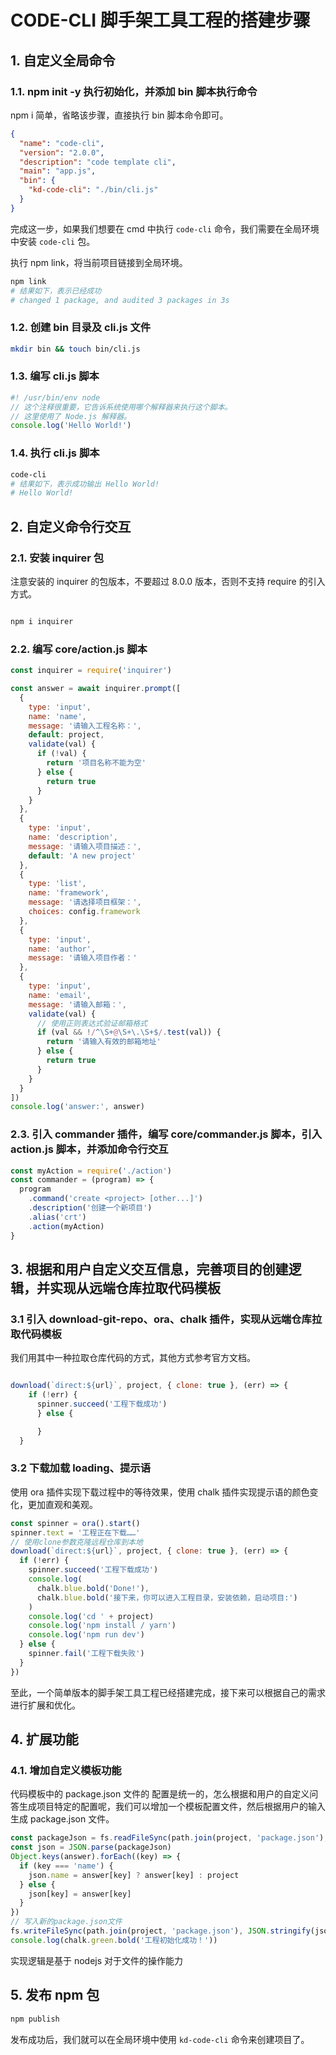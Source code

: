 <!--
 * @Author: changjun anson1992@163.com
 * @Date: 2024-04-12 14:39:32
 * @LastEditors: changjun anson1992@163.com
 * @LastEditTime: 2024-04-15 17:44:01
 * @FilePath: /CODE-CLI/README.md
 * @Description: 文档
-->

# CODE-CLI 脚手架工具工程的搭建步骤

## 1. 自定义全局命令

### 1.1. npm init -y 执行初始化，并添加 bin 脚本执行命令

npm i 简单，省略该步骤，直接执行 bin 脚本命令即可。

```json
{
  "name": "code-cli",
  "version": "2.0.0",
  "description": "code template cli",
  "main": "app.js",
  "bin": {
    "kd-code-cli": "./bin/cli.js"
  }
}
```

完成这一步，如果我们想要在 cmd 中执行 `code-cli` 命令，我们需要在全局环境中安装 `code-cli` 包。

执行 npm link，将当前项目链接到全局环境。

```bash
npm link
# 结果如下，表示已经成功
# changed 1 package, and audited 3 packages in 3s
```

### 1.2. 创建 bin 目录及 cli.js 文件

```bash
mkdir bin && touch bin/cli.js
```

### 1.3. 编写 cli.js 脚本

```js
#! /usr/bin/env node
// 这个注释很重要，它告诉系统使用哪个解释器来执行这个脚本。
// 这里使用了 Node.js 解释器。
console.log('Hello World!')
```

### 1.4. 执行 cli.js 脚本

```bash
code-cli
# 结果如下，表示成功输出 Hello World!
# Hello World!
```

## 2. 自定义命令行交互

### 2.1. 安装 inquirer 包

注意安装的 inquirer 的包版本，不要超过 8.0.0 版本，否则不支持 require 的引入方式。

```bash

npm i inquirer
```

### 2.2. 编写 core/action.js 脚本

```js
const inquirer = require('inquirer')

const answer = await inquirer.prompt([
  {
    type: 'input',
    name: 'name',
    message: '请输入工程名称：',
    default: project,
    validate(val) {
      if (!val) {
        return '项目名称不能为空'
      } else {
        return true
      }
    }
  },
  {
    type: 'input',
    name: 'description',
    message: '请输入项目描述：',
    default: 'A new project'
  },
  {
    type: 'list',
    name: 'framework',
    message: '请选择项目框架：',
    choices: config.framework
  },
  {
    type: 'input',
    name: 'author',
    message: '请输入项目作者：'
  },
  {
    type: 'input',
    name: 'email',
    message: '请输入邮箱：',
    validate(val) {
      // 使用正则表达式验证邮箱格式
      if (val && !/^\S+@\S+\.\S+$/.test(val)) {
        return '请输入有效的邮箱地址'
      } else {
        return true
      }
    }
  }
])
console.log('answer:', answer)
```

### 2.3. 引入 commander 插件，编写 core/commander.js 脚本，引入 action.js 脚本，并添加命令行交互

```js
const myAction = require('./action')
const commander = (program) => {
  program
    .command('create <project> [other...]')
    .description('创建一个新项目')
    .alias('crt')
    .action(myAction)
}
```

## 3. 根据和用户自定义交互信息，完善项目的创建逻辑，并实现从远端仓库拉取代码模板

### 3.1 引入 download-git-repo、ora、chalk 插件，实现从远端仓库拉取代码模板

我们用其中一种拉取仓库代码的方式，其他方式参考官方文档。

```js

download(`direct:${url}`, project, { clone: true }, (err) => {
    if (!err) {
      spinner.succeed('工程下载成功')
      } else {

      }
  }
```

### 3.2 下载加载 loading、提示语

使用 ora 插件实现下载过程中的等待效果，使用 chalk 插件实现提示语的颜色变化，更加直观和美观。

```js
const spinner = ora().start()
spinner.text = '工程正在下载……'
// 使用clone参数克隆远程仓库到本地
download(`direct:${url}`, project, { clone: true }, (err) => {
  if (!err) {
    spinner.succeed('工程下载成功')
    console.log(
      chalk.blue.bold('Done!'),
      chalk.blue.bold('接下来，你可以进入工程目录，安装依赖，启动项目:')
    )
    console.log('cd ' + project)
    console.log('npm install / yarn')
    console.log('npm run dev')
  } else {
    spinner.fail('工程下载失败')
  }
})
```

至此，一个简单版本的脚手架工具工程已经搭建完成，接下来可以根据自己的需求进行扩展和优化。

## 4. 扩展功能

### 4.1. 增加自定义模板功能

代码模板中的 package.json 文件的 配置是统一的，怎么根据和用户的自定义问答生成项目特定的配置呢，我们可以增加一个模板配置文件，然后根据用户的输入生成 package.json 文件。

```js
const packageJson = fs.readFileSync(path.join(project, 'package.json'), 'utf-8')
const json = JSON.parse(packageJson)
Object.keys(answer).forEach((key) => {
  if (key === 'name') {
    json.name = answer[key] ? answer[key] : project
  } else {
    json[key] = answer[key]
  }
})
// 写入新的package.json文件
fs.writeFileSync(path.join(project, 'package.json'), JSON.stringify(json, null, 2))
console.log(chalk.green.bold('工程初始化成功！'))
```

实现逻辑是基于 nodejs 对于文件的操作能力

## 5. 发布 npm 包

```bash
npm publish
```

发布成功后，我们就可以在全局环境中使用 `kd-code-cli` 命令来创建项目了。
